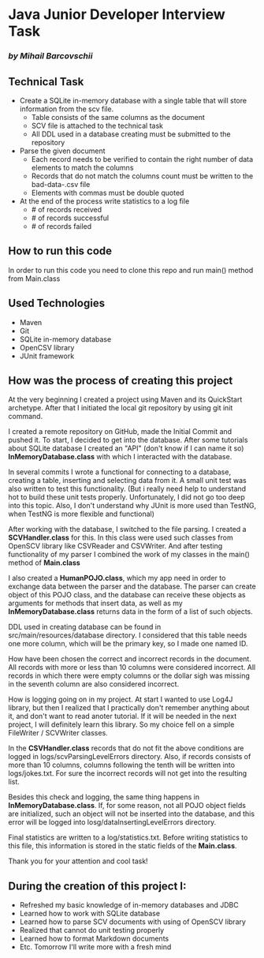 # Java Junior Developer Interview Task 
### _by Mihail Barcovschii_  

## Technical Task
* Create a SQLite in-memory database with a single table that will store information from the scv file.
    * Table consists of the same columns as the document
    * SCV file is attached to the technical task
    * All DDL used in a database creating must be submitted to the repository
* Parse the given document
    * Each record needs to be verified to contain the right number of data elements to match the columns
    * Records that do not match the columns count must be written to the bad-data-<timestamp>.csv file
    * Elements with commas must be double quoted
* At the end of the process write statistics to a log file
    * \# of records received
    * \# of records successful
    * \# of records failed
    
## How to run this code
In order to run this code you need to clone this repo and run main() method from Main.class

## Used Technologies
* Maven
* Git
* SQLite in-memory database
* OpenCSV library
* JUnit framework

## How was the process of creating this project
At the very beginning I created a project using Maven and its QuickStart archetype. After that I initiated the local
git repository by using git init command.  

I created a remote repository on GitHub, made the Initial Commit and pushed it.
To start, I decided to get into the database. After some tutorials about SQLite database I created an "API" (don't
know if I can name it so) **InMemoryDatabase.class** with which I interacted with the database.
  
In several commits I wrote a functional for connecting to a database, creating a table, inserting and selecting data
from it. A small unit test was also written to test this functionality. (But i really need help to understand hot to build
these unit tests properly. Unfortunately, I did not go too deep into this topic. Also, I don't understand why 
JUnit is more used than TestNG, when TestNG is more flexible and functional)

After working with the database, I switched to the file parsing. I created a **SCVHandler.class** for this. In this
class were used such classes from OpenSCV library like CSVReader and CSVWriter. And after testing functionality of my parser
I combined the work of my classes in the main() method of **Main.class**

I also created a **HumanPOJO.class**, which my app need in order to exchange data between the parser and the database. 
The parser can create object of this POJO class, and the database can receive these objects as arguments for methods 
that insert data, as well as my **InMemoryDatabase.class** returns data in the form of a list of such objects.

DDL used in creating database can be found in src/main/resources/database directory. I considered that this table needs
one more column, which will be the primary key, so I made one named ID. 

How have been chosen the correct and incorrect records in the document. All records with more or less than 10 columns
were considered incorrect. All records in which there were empty columns or the dollar sigh was missing in the seventh
column are also considered incorrect.

How is logging going on in my project. At start I wanted to use Log4J library, but then I realized that I practically
don't remember anything about it, and don't want to read anoter tutorial. If it will be needed in the next project, I 
will definitely learn this library. So my choice fell on a simple FileWriter / SCVWriter classes.

In the **CSVHandler.class** records that do not fit the above conditions are logged in logs/scvParsingLevelErrors directory.
Also, if records consists of more than 10 columns, columns following the tenth will be written into logs/jokes.txt. For
sure the incorrect records will not get into the resulting list. 

Besides this check and logging, the same thing happens in **InMemoryDatabase.class**. If, for some reason, not all
POJO object fields are initialized, such an object will not be inserted into the database, and this error will be logged into
losg/dataInsertingLevelErrors directory.

Final statistics are written to a log/statistics.txt. Before writing statistics to this file, this information is stored
in the static fields of the **Main.class**.

Thank you for your attention and cool task!

## During the creation of this project I:
* Refreshed my basic knowledge of in-memory databases and JDBC
* Learned how to work with SQLite database
* Learned how to parse SCV documents with using of OpenSCV library
* Realized that cannot do unit testing properly
* Learned how to format Markdown documents
* Etc. Tomorrow I'll write more with a fresh mind

